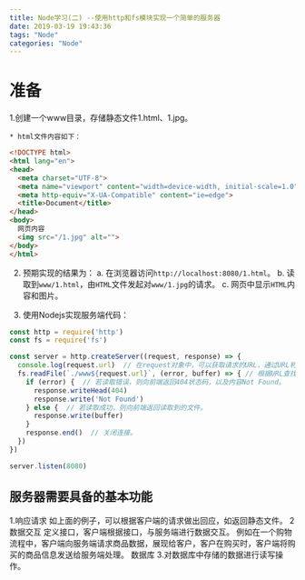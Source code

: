 ```yaml
---
title: Node学习(二) --使用http和fs模块实现一个简单的服务器
date: 2019-03-19 19:43:36
tags: "Node"
categories: "Node"
---
```


# 准备

1.创建一个www目录，存储静态文件1.html、1.jpg。

    * html文件内容如下：

```html
<!DOCTYPE html>
<html lang="en">
<head>
  <meta charset="UTF-8">
  <meta name="viewport" content="width=device-width, initial-scale=1.0">
  <meta http-equiv="X-UA-Compatible" content="ie=edge">
  <title>Document</title>
</head>
<body>
  网页内容
  <img src="/1.jpg" alt="">
</body>
</html>
```

2. 预期实现的结果为：
    a. 在浏览器访问`http://localhost:8080/1.html`。
    b. 读取到`www/1.html`，由`HTML`文件发起对`www/1.jpg`的请求。 
    c. 网页中显示`HTML`内容和图片。

4. 使用Nodejs实现服务端代码：


```js
const http = require('http')
const fs = require('fs')

const server = http.createServer((request, response) => {
  console.log(request.url)  // 在request对象中，可以获取请求的URL，通过URL判断请求的资源。
  fs.readFile(`./www${request.url}`, (error, buffer) => { // 根据URL查找读取相应的文件。
    if (error) {  // 若读取错误，则向前端返回404状态码，以及内容Not Found。
      response.writeHead(404)
      response.write('Not Found')
    } else {  // 若读取成功，则向前端返回读取到的文件。
      response.write(buffer)
    }
    response.end()  // 关闭连接。
  })
})

server.listen(8080)
```

## 服务器需要具备的基本功能

1.响应请求
    如上面的例子，可以根据客户端的请求做出回应，如返回静态文件。
2 数据交互
    定义接口，客户端根据接口，与服务端进行数据交互。
    例如在一个购物流程中，客户端向服务端请求商品数据，展现给客户，客户在购买时，客户端将购买的商品信息发送给服务端处理。
    数据库
3.对数据库中存储的数据进行读写操作。
